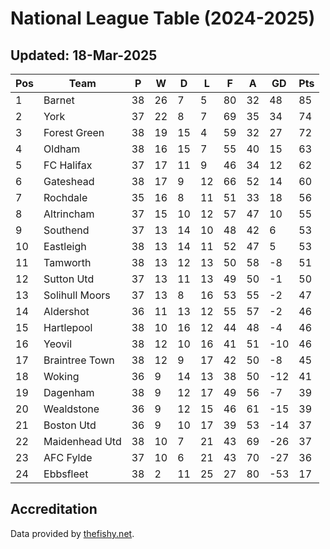 # National League Table (2024-2025)
## Updated: 18-Mar-2025

| Pos | Team | P | W | D | L | F | A | GD | Pts |
| --- | --- | --- | --- | --- | --- | --- | --- | --- | --- |
| 1 | Barnet | 38 | 26 | 7 | 5 | 80 | 32 | 48 | 85 |
| 2 | York | 37 | 22 | 8 | 7 | 69 | 35 | 34 | 74 |
| 3 | Forest Green | 38 | 19 | 15 | 4 | 59 | 32 | 27 | 72 |
| 4 | Oldham | 38 | 16 | 15 | 7 | 55 | 40 | 15 | 63 |
| 5 | FC Halifax | 37 | 17 | 11 | 9 | 46 | 34 | 12 | 62 |
| 6 | Gateshead | 38 | 17 | 9 | 12 | 66 | 52 | 14 | 60 |
| 7 | Rochdale | 35 | 16 | 8 | 11 | 51 | 33 | 18 | 56 |
| 8 | Altrincham | 37 | 15 | 10 | 12 | 57 | 47 | 10 | 55 |
| 9 | Southend | 37 | 13 | 14 | 10 | 48 | 42 | 6 | 53 |
| 10 | Eastleigh | 38 | 13 | 14 | 11 | 52 | 47 | 5 | 53 |
| 11 | Tamworth | 38 | 13 | 12 | 13 | 50 | 58 | -8 | 51 |
| 12 | Sutton Utd | 37 | 13 | 11 | 13 | 49 | 50 | -1 | 50 |
| 13 | Solihull Moors | 37 | 13 | 8 | 16 | 53 | 55 | -2 | 47 |
| 14 | Aldershot | 36 | 11 | 13 | 12 | 55 | 57 | -2 | 46 |
| 15 | Hartlepool | 38 | 10 | 16 | 12 | 44 | 48 | -4 | 46 |
| 16 | Yeovil | 38 | 12 | 10 | 16 | 41 | 51 | -10 | 46 |
| 17 | Braintree Town | 38 | 12 | 9 | 17 | 42 | 50 | -8 | 45 |
| 18 | Woking | 36 | 9 | 14 | 13 | 38 | 50 | -12 | 41 |
| 19 | Dagenham | 38 | 9 | 12 | 17 | 49 | 56 | -7 | 39 |
| 20 | Wealdstone | 36 | 9 | 12 | 15 | 46 | 61 | -15 | 39 |
| 21 | Boston Utd | 36 | 9 | 10 | 17 | 39 | 53 | -14 | 37 |
| 22 | Maidenhead Utd | 38 | 10 | 7 | 21 | 43 | 69 | -26 | 37 |
| 23 | AFC Fylde | 37 | 10 | 6 | 21 | 43 | 70 | -27 | 36 |
| 24 | Ebbsfleet | 38 | 2 | 11 | 25 | 27 | 80 | -53 | 17 |

## Accreditation 

Data provided by [thefishy.net](https://www.thefishy.net/).